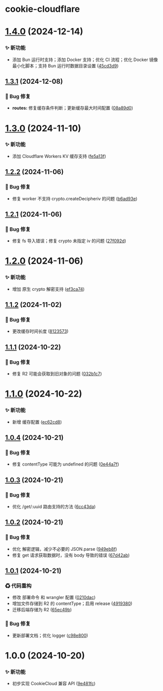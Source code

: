 # cookie-cloudflare

# [1.4.0](https://github.com/CaoMeiYouRen/cookie-cloudflare/compare/v1.3.1...v1.4.0) (2024-12-14)


### ✨ 新功能

* 添加 Bun 运行时支持；添加 Docker 支持；优化 CI 流程；优化 Docker 镜像最小化脚本；支持 Bun 运行时数据目录设置 ([45cd3d9](https://github.com/CaoMeiYouRen/cookie-cloudflare/commit/45cd3d9))

## [1.3.1](https://github.com/CaoMeiYouRen/cookie-cloudflare/compare/v1.3.0...v1.3.1) (2024-12-08)


### 🐛 Bug 修复

* **routes:** 修复缓存条件判断；更新缓存最大时间配置 ([08a89d0](https://github.com/CaoMeiYouRen/cookie-cloudflare/commit/08a89d0))

# [1.3.0](https://github.com/CaoMeiYouRen/cookie-cloudflare/compare/v1.2.2...v1.3.0) (2024-11-10)


### ✨ 新功能

* 添加 Cloudflare Workers KV 缓存支持 ([fe5a13f](https://github.com/CaoMeiYouRen/cookie-cloudflare/commit/fe5a13f))

## [1.2.2](https://github.com/CaoMeiYouRen/cookie-cloudflare/compare/v1.2.1...v1.2.2) (2024-11-06)


### 🐛 Bug 修复

* 修复 worker 不支持 crypto.createDecipheriv 的问题 ([b6ad93e](https://github.com/CaoMeiYouRen/cookie-cloudflare/commit/b6ad93e))

## [1.2.1](https://github.com/CaoMeiYouRen/cookie-cloudflare/compare/v1.2.0...v1.2.1) (2024-11-06)


### 🐛 Bug 修复

* 修复 fs 导入错误；修复 crypto 未指定 iv 的问题 ([27f092d](https://github.com/CaoMeiYouRen/cookie-cloudflare/commit/27f092d))

# [1.2.0](https://github.com/CaoMeiYouRen/cookie-cloudflare/compare/v1.1.2...v1.2.0) (2024-11-06)


### ✨ 新功能

* 增加 原生 crypto 解密支持 ([ef3ca74](https://github.com/CaoMeiYouRen/cookie-cloudflare/commit/ef3ca74))

## [1.1.2](https://github.com/CaoMeiYouRen/cookie-cloudflare/compare/v1.1.1...v1.1.2) (2024-11-02)


### 🐛 Bug 修复

* 更改缓存时间长度 ([8123573](https://github.com/CaoMeiYouRen/cookie-cloudflare/commit/8123573))

## [1.1.1](https://github.com/CaoMeiYouRen/cookie-cloudflare/compare/v1.1.0...v1.1.1) (2024-10-22)


### 🐛 Bug 修复

* 修复 R2 可能会获取到旧对象的问题 ([032b1c7](https://github.com/CaoMeiYouRen/cookie-cloudflare/commit/032b1c7))

# [1.1.0](https://github.com/CaoMeiYouRen/cookie-cloudflare/compare/v1.0.4...v1.1.0) (2024-10-22)


### ✨ 新功能

* 新增 缓存配置 ([ec62cd8](https://github.com/CaoMeiYouRen/cookie-cloudflare/commit/ec62cd8))

## [1.0.4](https://github.com/CaoMeiYouRen/cookie-cloudflare/compare/v1.0.3...v1.0.4) (2024-10-21)


### 🐛 Bug 修复

* 修复 contentType 可能为 undefined 的问题 ([0e44a7f](https://github.com/CaoMeiYouRen/cookie-cloudflare/commit/0e44a7f))

## [1.0.3](https://github.com/CaoMeiYouRen/cookie-cloudflare/compare/v1.0.2...v1.0.3) (2024-10-21)


### 🐛 Bug 修复

* 优化 /get/:uuid 路由支持的方法 ([6cc43da](https://github.com/CaoMeiYouRen/cookie-cloudflare/commit/6cc43da))

## [1.0.2](https://github.com/CaoMeiYouRen/cookie-cloudflare/compare/v1.0.1...v1.0.2) (2024-10-21)


### 🐛 Bug 修复

* 优化 解密逻辑，减少不必要的 JSON.parse ([949eb8f](https://github.com/CaoMeiYouRen/cookie-cloudflare/commit/949eb8f))
* 修复 get 请求获取数据时，没有 body 导致的错误 ([67d42ab](https://github.com/CaoMeiYouRen/cookie-cloudflare/commit/67d42ab))

## [1.0.1](https://github.com/CaoMeiYouRen/cookie-cloudflare/compare/v1.0.0...v1.0.1) (2024-10-21)


### ♻ 代码重构

* 修改 部署命令 和 wrangler 配置 ([0210dac](https://github.com/CaoMeiYouRen/cookie-cloudflare/commit/0210dac))
* 增加文件存储到 R2 的 contentType；启用 release ([4919380](https://github.com/CaoMeiYouRen/cookie-cloudflare/commit/4919380))
* 迁移后端存储为 R2 ([65ec49b](https://github.com/CaoMeiYouRen/cookie-cloudflare/commit/65ec49b))


### 🐛 Bug 修复

* 更新部署文档；优化 logger ([c98e800](https://github.com/CaoMeiYouRen/cookie-cloudflare/commit/c98e800))

# 1.0.0 (2024-10-20)


### ✨ 新功能

* 初步实现 CookieCloud 兼容 API ([9e481fc](https://github.com/CaoMeiYouRen/cookie-cloudflare/commit/9e481fc))
